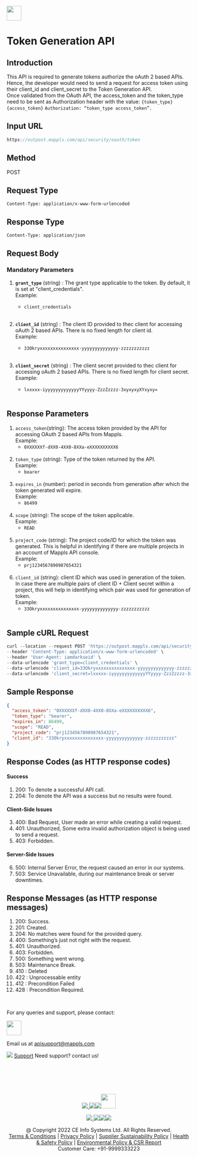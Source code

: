 [<img src="https://about.mappls.com/api/img/mapmyindia-api.png" height="40"/> </p>](https://about.mappls.com/api/)

# Token Generation API

## Introduction

This API is required to generate tokens authorize the oAuth 2 based APIs. <br> Hence, the developer would need to send a request for access token using their client_id and client_secret to the Token Generation API. <br>Once validated from the OAuth API, the access_token and the token_type need to be sent as Authorization header with the value: `{token_type} {access_token}`
    ```
    Authorization: “token_type access_token”. 
    ```


## Input URL

```jsx
https://outpost.mappls.com/api/security/oauth/token
``` 

## Method

POST

## Request Type

`Content-Type: application/x-www-form-urlencoded`

## Response Type

`Content-Type: application/json`

## Request Body


### Mandatory Parameters


1.	**`grant_type`** (string) : 	The grant type applicable to the token. By default, it is set at "client_credentials".<br>
    Example:
    - `client_credentials` <br><br>

2.	**`client_id`** (string) : 	The client ID provided to thec client for accessing oAuth 2 based APIs. There is no fixed length for client id.<br>
    Example:
    - `33Okryxxxxxxxxxxxxxxx-yyyyyyyyyyyyyy-zzzzzzzzzzz` <br><br>

3.	**`client_secret`** (string) : 	The client secret provided to thec client for accessing oAuth 2 based APIs. There is no fixed length for client secret.<br>
    Example:
    - `lxxxxx-iyyyyyyyyyyyyyYYyyyy-ZzzZzzzz-3xyxyxyXYxyxy=` <br><br>


## Response Parameters

1.	`access_token`(string): The access token provided by the API for accessing OAuth 2 based APIs from Mappls. <br>
    Example: 
    - `0XXXXXXf-dXX0-4XX0-8XXa-eXXXXXXXXXX6`<br><br>
2. `token_type` (string): Type of the token returned by the API.<br>
    Example: 
    - `bearer`<br><br>
3. `expires_in` (number): period in seconds from generation after which the token generated will expire.<br>
    Example: 
    - `86499`<br><br>
4. `scope` (string): The scope of the token applicable. <br>
    Example: 
    - `READ`<br><br>
5. `project_code` (string): The project code/ID for which the token was generated. This is helpful in identifying if there are multiple projects in an account of Mappls API console. <br>
    Example: 
    - `prj1234567890987654321`<br><br>
6. `client_id` (string): client ID which was used in generation of the token. In case there are multiple pairs of client ID + Client secret within a project, this will help in identifying which pair was used for generation of token.<br>
    Example: 
    - `33Okryxxxxxxxxxxxxxxx-yyyyyyyyyyyyyy-zzzzzzzzzzz`<br><br>

 
## Sample cURL Request

```jsx
curl --location --request POST 'https://outpost.mappls.com/api/security/oauth/token' \
--header 'Content-Type: application/x-www-form-urlencoded' \
--header 'User-Agent: iamdarkseid' \
--data-urlencode 'grant_type=client_credentials' \
--data-urlencode 'client_id=33Okryxxxxxxxxxxxxxxx-yyyyyyyyyyyyyy-zzzzzzzzzzz' \
--data-urlencode 'client_secret=lxxxxx-iyyyyyyyyyyyyyYYyyyy-ZzzZzzzz-3xyxyxyXYxyxy='
```

## Sample Response
```json
{
  "access_token": "0XXXXXXf-dXX0-4XX0-8XXa-eXXXXXXXXXX6",
  "token_type": "bearer",
  "expires_in": 86499,
  "scope": "READ",
  "project_code": "prj1234567890987654321",
  "client_id": "33Okryxxxxxxxxxxxxxxx-yyyyyyyyyyyyyy-zzzzzzzzzzz"
}
```


## Response Codes (as HTTP response codes)

#### Success
1. 200: To denote a successful API call. 
2. 204: To denote the API was a success but no results were found. 

#### Client-Side Issues 

3. 400: Bad Request, User made an error while creating a valid request. 
4. 401: Unauthorized, Some extra invalid authorization object is being used to send a request.
5. 403: Forbidden.

#### Server-Side Issues

6. 500: Internal Server Error, the request caused an error in our systems.
7. 503: Service Unavailable, during our maintenance break or server downtimes.


## Response Messages (as HTTP response messages)

1.	200: Success.
2.	201: Created. 
3.	204: No matches were found for the provided query. 
4.	400: Something’s just not right with the request. 
5.	401: Unauthorized. 
6.	403: Forbidden. 
7.	500: Something went wrong. 
8.	503: Maintenance Break. 
9.	410 : Deleted
10.	422 : Unprocessable entity
11.	412 : Precondition Failed
12.	428 : Precondition Required.


<br>

For any queries and support, please contact: 

[<img src="https://about.mappls.com/images/mappls-logo.svg" height="40"/> </p>](https://about.mappls.com/api/)
Email us at [apisupport@mappls.com](mailto:apisupport@mappls.com)


![](https://www.mapmyindia.com/api/img/icons/support.png)
[Support](https://about.mappls.com/contact/)
Need support? contact us!

<br></br>
<br></br>

[<p align="center"> <img src="https://www.mapmyindia.com/api/img/icons/stack-overflow.png"/> ](https://stackoverflow.com/questions/tagged/mappls-api)[![](https://www.mapmyindia.com/api/img/icons/blog.png)](https://about.mappls.com/blog/)[![](https://www.mapmyindia.com/api/img/icons/gethub.png)](https://github.com/Mappls-api)[<img src="https://mmi-api-team.s3.ap-south-1.amazonaws.com/API-Team/npm-logo.one-third%5B1%5D.png" height="40"/> </p>](https://www.npmjs.com/org/mapmyindia) 



[<p align="center"> <img src="https://www.mapmyindia.com/june-newsletter/icon4.png"/> ](https://www.facebook.com/Mapplsofficial)[![](https://www.mapmyindia.com/june-newsletter/icon2.png)](https://twitter.com/mappls)[![](https://www.mapmyindia.com/newsletter/2017/aug/llinkedin.png)](https://www.linkedin.com/company/mappls/)[![](https://www.mapmyindia.com/june-newsletter/icon3.png)](https://www.youtube.com/channel/UCAWvWsh-dZLLeUU7_J9HiOA)




<div align="center">@ Copyright 2022 CE Info Systems Ltd. All Rights Reserved.</div>

<div align="center"> <a href="https://about.mappls.com/api/terms-&-conditions">Terms & Conditions</a> | <a href="https://about.mappls.com/about/privacy-policy">Privacy Policy</a> | <a href="https://about.mappls.com/pdf/mapmyIndia-sustainability-policy-healt-labour-rules-supplir-sustainability.pdf">Supplier Sustainability Policy</a> | <a href="https://about.mappls.com/pdf/Health-Safety-Management.pdf">Health & Safety Policy</a> | <a href="https://about.mappls.com/pdf/Environment-Sustainability-Policy-CSR-Report.pdf">Environmental Policy & CSR Report</a>

<div align="center">Customer Care: +91-9999333223</div>